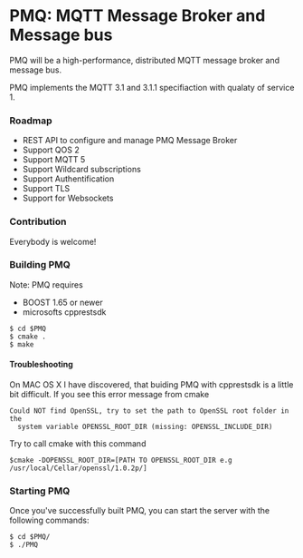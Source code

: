 # PMQ: MQTT Message Broker and Message bus


PMQ will be a high-performance, distributed MQTT message broker and message bus. 

PMQ implements the MQTT 3.1 and 3.1.1 specifiaction with qualaty of service 1.

### Roadmap
* REST API to configure and manage PMQ Message Broker
* Support QOS 2
* Support MQTT 5
* Support Wildcard subscriptions
* Support Authentification
* Support TLS
* Support for Websockets

### Contribution
Everybody is welcome!

### Building PMQ

Note: PMQ requires 
* BOOST 1.65 or newer 
* microsofts cpprestsdk

```shell
$ cd $PMQ
$ cmake .
$ make
```
#### Troubleshooting
On MAC OS X I have discovered, that buiding PMQ with cpprestsdk is a little bit difficult.
If you see this error message from cmake
```shell
Could NOT find OpenSSL, try to set the path to OpenSSL root folder in the
  system variable OPENSSL_ROOT_DIR (missing: OPENSSL_INCLUDE_DIR)
```
Try to call cmake with this command
```shell
$cmake -DOPENSSL_ROOT_DIR=[PATH TO OPENSSL_ROOT_DIR e.g  /usr/local/Cellar/openssl/1.0.2p/]
```

### Starting PMQ

Once you've successfully built PMQ, you can start the server with the following
commands:

```shell
$ cd $PMQ/
$ ./PMQ
```

